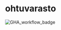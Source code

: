 # ohtuvarasto

![GHA_workflow_badge](https://github.com/Ethervortex/ohtuvarasto/workflows/CI/badge.svg)
